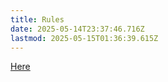 ```yaml
---
title: Rules
date: 2025-05-14T23:37:46.716Z
lastmod: 2025-05-15T01:36:39.615Z
---
```

[Here](https://docs.google.com/document/d/1-2lvdg4mLTFKrvaHLTctXPzeJnH7G_k9Sjmf0C2wktM/edit?tab=t.0#heading=h.gteusvolj2wc)
